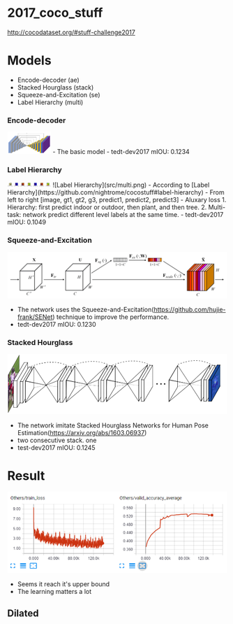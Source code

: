 # 2017_coco_stuff
http://cocodataset.org/#stuff-challenge2017

# Models
- Encode-decoder (ae)
- Stacked Hourglass (stack)
- Squeeze-and-Excitation (se)
- Label Hierarchy (multi)

### Encode-decoder
<img src="https://github.com/ydnaandy123/2017_coco_stuff/blob/master/src/ae.png" width="100">
- The basic model
- tedt-dev2017 mIOU: 0.1234

### Label Hierarchy
<img src="src/multi.png" width="100">
![Label Hierarchy](src/multi.png)
- According to [Label Hierarchy](https://github.com/nightrome/cocostuff#label-hierarchy)
- From left to right [image, gt1, gt2, g3, predict1, predict2, predict3]
- Aluxary loss
    1. Hierarchy: first predict indoor or outdoor, then plant, and then tree.
    2. Multi-task: network predict different level labels at the same time.
- tedt-dev2017 mIOU: 0.1049 
    
### Squeeze-and-Excitation
![Squeeze-and-Excitation](src/se.png)
- The network uses the Squeeze-and-Excitation(https://github.com/hujie-frank/SENet) technique to improve the performance.
- tedt-dev2017 mIOU:  0.1230 

### Stacked Hourglass
![Stacked Hourglass](./src/stack.png)
- The network imitate Stacked Hourglass Networks for Human Pose Estimation(https://arxiv.org/abs/1603.06937)
- two consecutive stack. one
- test-dev2017 mIOU: 0.1245 



# Result
![Encode-decoder](src/ae_loss.png)


- Seems it reach it's upper bound
- The learning matters a lot


## Dilated